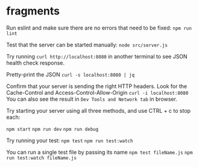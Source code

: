 # fragments
Run eslint and make sure there are no errors that need to be fixed:
`npm run lint`

Test that the server can be started manually:
`node src/server.js`

Try running `curl http://localhost:8080` in another terminal 
to see JSON health check response.

Pretty-print the JSON `curl -s localhost:8080 | jq`

Confirm that your server is sending the right HTTP headers.
Look for the Cache-Control and Access-Control-Allow-Origin
`curl -i localhost:8080`
You can also see the result in `Dev Tools and Network tab` in browser.

Try starting your server using all three methods, and use CTRL + c to stop each:

`npm start`
`npm run dev`
`npm run debug`

Try running your test:
`npm test`
`npm run test:watch`

You can run a single test file by passing its name
`npm test fileName.js`
`npm run test:watch fileName.js`